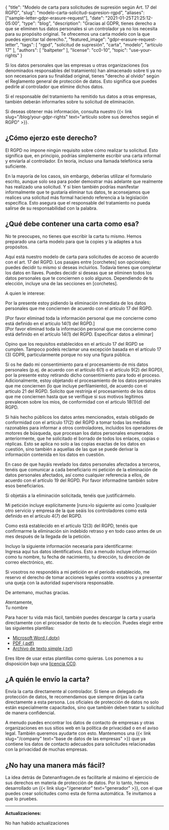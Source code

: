 {
    "title": "Modelo de carta para solicitudes de supresión según Art. 17 del RGPD",
    "slug": "modelo-carta-solicitud-supresion-rgpd",
    "aliases": ["sample-letter-gdpr-erasure-request"],
    "date": "2021-01-25T21:25:12-05:00",
    "type": "blog",
    "description": "Gracias al GDPR, tienes derecho a que se eliminen tus datos personales si un controlador ya no los necesita para su propósito original. Te ofrecemos una carta modelo con la que puedes ejercitar tal derecho.",
    "featured_image": "gdpr-erasure-request-letter",
    "tags": [ "rgpd", "solicitud de supresión", "carta", "modelo", "artículo 17" ],
    "authors": [ "baltpeter" ],
    "license": "cc0-10",
    "topic": "use-your-rights"
}

Si los datos personales que las empresas u otras organizaciones (los denominados responsables del tratamiento) han almacenado sobre tí ya no son necesarios para su finalidad original, tienes "derecho al olvido" según el Reglamento general de protección de datos. Esto significa que puedes pedirle al controlador que elimine dichos datos.

Si el responsable del tratamiento ha remitido tus datos a otras empresas, también deberán informarles sobre tu solicitud de eliminación.

Si deseas obtener más información, consulta nuestro {{< link slug="/blog/your-gdpr-rights" text="artículo sobre sus derechos según el RGPD" >}}.

## ¿Cómo ejerzo este derecho?

El RGPD no impone ningún requisito sobre cómo realizar tu solicitud. Esto significa que, en principio, podrías simplemente escribir una carta informal y enviarla al controlador. En teoría, incluso una llamada telefónica sería suficiente.

En la mayoría de los casos, sin embargo, deberías utilizar el formulario escrito, aunque solo sea para poder demostrar más adelante que realmente has realizado una solicitud. Y si bien también podrías manifestar informalmente que te gustaría eliminar tus datos, te aconsejamos que realices una solicitud más formal haciendo referencia a la legislación específica. Esto asegura que el responsable del tratamiento no pueda salirse de su responsabilidad con la palabra.

## ¿Qué debe contener una carta como esa?

No te preocupes, no tienes que escribir la carta tu mismo. Hemos preparado una carta modelo para que la copies y la adaptes a tus propósitos.

Aquí está nuestro modelo de carta para solicitudes de acceso de acuerdo con el art. 17 del RGPD. Los pasajes entre [corchetes] son opcionales; puedes decidir tu mismo si deseas incluirlos. Todavía tienes que completar los datos en <span class="blog-letter-fill-in">llaves</span>.
Puedes decidir si deseas que se eliminen todos los datos personales que te conciernen o solo algunos. Dependiendo de tu elección, incluye una de las secciones en [corchetes].

<div class="blog-letter">
<p>A quien le interese:</p>

<p>Por la presente estoy pidiendo la eliminación inmediata de los datos personales que me conciernen de acuerdo con el artículo 17 del RGPD.</p>

<p>[Por favor eliminad toda la información personal que me concierne como está definido en el artículo 14(1) del RGPD.]<br>
[Por favor eliminad toda la información personal que me concierne como está definido en el artículo 14(1) del RGPD.
<span class="blog-letter-fill-in">Especificar datos a eliminar</span>]</p>

<p>Opino que los requisitos establecidos en el artículo 17 del RGPD se cumplen. Tampoco podeís reclamar una excepción basada en el artículo 17 (3) GDPR, particularmente porque no soy una figura pública.</p>

<p> Si os he dado mi consentimiento para el procesamiento de mis datos personales (p.ej. de acuerdo con el artículo 6(1) o el artículo 9(2) del RGPD), por la presente estoy retirando dicho consentimiento para todo el proceso.
<br>Adicionalmente, estoy objetando el procesamiento de los datos personales que me conciernen (lo que incluye perfilamiento), de acuerdo con el artículo 21 del RGPD. Solicito que restrinja el procesamiento de los datos que me conciernen hasta que se verifique si sus motivos legítimos prevalecen sobre los míos, de conformidad con el articulo 18(1)(d) del RGPD. </p>

<p>Si háis hecho públicos los datos antes mencionados, estaís obligado de conformidad con el artículo 17(2) del RGPD a tomar todas las medidas razonables para informar a otros controladores, incluidos los operadores de motores de búsqueda, que procesan los datos personales enumerados anteriormente, que he solicitado el borrado de todos los enlaces, copias o réplicas. Esto se aplica no solo a las copias exactas de los datos en cuestión, sino también a aquellas de las que se puede derivar la información contenida en los datos en cuestión.</p>

<p>En caso de que hayáis revelado los datos personales afectados a terceros, tenéis que comunicar a cada beneficiario mi petición de la eliminación de datos personales afectados, así como cualquier referencia a ellos, de acuerdo con el artículo 19 del RGPD. Por favor informadme también sobre esos beneficiarios.</p>

<p>Si objetáis a la eliminación solicitada, tenéis que justificármelo.</p>

<p>Mi petición incluye explícitamente [runs>lo siguiente así como ]cualquier otro servicio y empresa de la que seáis los controladores como está definido en el artículo 4(7) del RGPD.</p>

<p>Como está establecido en el artículo 12(3) del RGPD, tenéis que confirmarme la eliminación sin indebido retraso y en todo caso antes de un mes después de la llegada de la petición.</p>

<p>Incluyo la siguiente información necesaria para identificarme:<br>
<span class="blog-letter-fill-in">Ingresa aquí tus datos identificativos. Esto a menudo incluye información como tu nombre, tu fecha de nacimiento, tu dirección, tu dirección de correo electrónico, etc.</span></p>

<p>Si vosotros no respondéis a mi petición en el periodo establecido, me reservo el derecho de tomar acciones legales contra vosotros y a presentar una queja con la autoridad supervisora responsable.</p>

<p>De antemano, muchas gracias. </p>

<p>Atentamente,<br>
<span class="blog-letter-fill-in">Tu nombre</span></p>
</div>

Para hacer tu vida más fácil, también puedes descargar la carta y usarla directamente con el procesador de texto de tu elección. Puedes elegir entre las siguientes plantillas:

* [Microsoft Word (.dotx)](/downloads/modelo-carta-rgpd-eliminacion-datos.docx)
* [PDF (.pdf)](/downloads/modelo-carta-rgpd-eliminacion-datos.pdf)
* [Archivo de texto simple (.txt)](/downloads/modelo-carta-rgpd-eliminacion-datos.txt)

Eres libre de usar estas plantillas como quieras. Los ponemos a su disposición bajo una [licencia CC0](https://creativecommons.org/publicdomain/zero/1.0/).

## ¿A quién le envío la carta?

Envía la carta directamente al controlador. Si tiene un delegado de protección de datos, te recomendamos que siempre dirijas la carta directamente a esta persona. Los oficiales de protección de datos no solo están especialmente capacitados, sino que también deben tratar tu solicitud de manera confidencial.

A menudo puedes encontrar los datos de contacto de empresas y otras organizaciones en sus sitios web en la política de privacidad o en el aviso legal. También queremos ayudarte con esto. Mantenemos una {{< link slug="/company" text="base de datos de las empresas" >}} que ya contiene los datos de contacto adecuados para solicitudes relacionadas con la privacidad de muchas empresas.

## ¿No hay una manera más fácil?

La idea detrás de Datenanfragen.de es facilitarle al máximo el ejercicio de sus derechos en materia de protección de datos. Por lo tanto, hemos desarrollado un {{< link slug="/generator" text="generador" >}}, con el que puedes crear solicitudes como esta de forma automática. Te invitamos a que lo pruebes.

---

**Actualizaciones:**

No han habido actualizaciones
